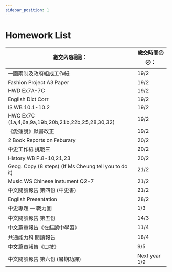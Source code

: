 ```yaml
---
sidebar_position: 1
---
```


# Homework List
|繳交內容🗒️🗒️：|繳交時間🕗🕗： |
|--------|----|
|一國兩制及政府組成工作紙|19/2|
|Fashion Project A3 Paper|19/2|
|HWD Ex7A-7C|19/2|
|English Dict Corr|19/2|
|IS WB 10.1-10.2|19/2|
|HWC Ex7C (1a,4,6a,9a,19b,20b,21b,22b,25,28,30,32)|19/2|
|《愛蓮說》默書改正|19/2|
|2 Book Reports on Feburary|20/2|
|中史工作紙 挑戰三|20/2|
|History WB P.8-10,21,23|20/2|
|Geog. Copy (8 steps) (If Ms Cheung tell you to do it)|21/2|
|Music WS Chinese Instument Q2-7|21/2|
|中文閱讀報告 第四份 (中史書)|21/2|
|English Presentation|28/2|  
|中史專題 — 戰力圖|1/3|
|中文閱讀報告 第五份|14/3|
|中文篇章報告《在錯誤中學習》|11/4|
|共通能力科 閱讀報告|18/4|
|中文篇章報告《口技》|9/5|
|中文閱讀報告 第六份 (暑期功課)|Next year 1/9|